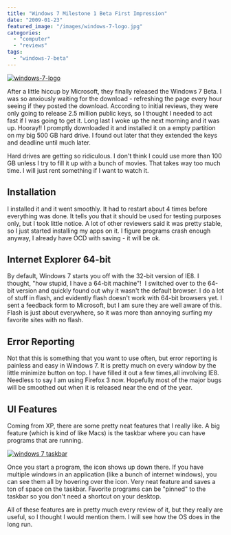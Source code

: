 ```yaml
---
title: "Windows 7 Milestone 1 Beta First Impression"
date: "2009-01-23"
featured_image: "/images/windows-7-logo.jpg"
categories: 
  - "computer"
  - "reviews"
tags: 
  - "windows-7-beta"
---
```


[![](/images/windows-7-logo.jpg "windows-7-logo")](http://blog.scottpetrovic.com/wp-content/uploads/2009/01/windows-7-logo.jpg)

After a little hiccup by Microsoft, they finally released the Windows 7 Beta. I was so anxiously waiting for the download - refreshing the page every hour seeing if they posted the download. According to initial reviews, they were only going to release 2.5 million public keys, so I thought I needed to act fast if I was going to get it. Long last I woke up the next morning and it was up. Hooray!! I promptly downloaded it and installed it on a empty partition on my big 500 GB hard drive. I found out later that they extended the keys and deadline until much later.

Hard drives are getting so ridiculous. I don't think I could use more than 100 GB unless I try to fill it up with a bunch of movies. That takes way too much time. I will just rent something if I want to watch it.

## Installation

I installed it and it went smoothly. It had to restart about 4 times before everything was done. It tells you that it should be used for testing purposes only, but I took little notice. A lot of other reviewers said it was pretty stable, so I just started installing my apps on it. I figure programs crash enough anyway, I already have OCD with saving - it will be ok.

## Internet Explorer 64-bit

By default, Windows 7 starts you off with the 32-bit version of IE8. I thought, "how stupid, I have a 64-bit machine"!  I switched over to the 64-bit version and quickly found out why it wasn't the default browser. I do a lot of stuff in flash, and evidently flash doesn't work with 64-bit browsers yet. I sent a feedback form to Microsoft, but I am sure they are well aware of this. Flash is just about everywhere, so it was more than annoying surfing my favorite sites with no flash.

## Error Reporting

Not that this is something that you want to use often, but error reporting is painless and easy in Windows 7. It is pretty much on every window by the little minimize button on top. I have filled it out a few times,all involving IE8. Needless to say I am using Firefox 3 now. Hopefully most of the major bugs will be smoothed out when it is released near the end of the year.

## UI Features

Coming from XP, there are some pretty neat features that I really like. A big feature (which is kind of like Macs) is the taskbar where you can have programs that are running.

[![](/images/taskbar1-300x134.jpg "windows 7 taskbar")](http://blog.scottpetrovic.com/wp-content/uploads/2009/01/taskbar1.jpg)

Once you start a program, the icon shows up down there. If you have multiple windows in an application (like a bunch of internet windows), you can see them all by hovering over the icon. Very neat feature and saves a ton of space on the taskbar. Favorite programs can be "pinned" to the taskbar so you don't need a shortcut on your desktop.

All of these features are in pretty much every review of it, but they really are useful, so I thought I would mention them. I will see how the OS does in the long run.
